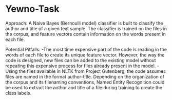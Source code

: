 # Yewno-Task

Approach:
A Naive Bayes (Bernoulli model) classifier is built to classify the author and
title of a given text sample. The classifier is trained on the files in the
corpus, and feature vectors contain information on the words present in each file.

Potential Pitfalls:
-The most time expensive part of the code is reading in the words of each file
to create its unique feature vector. However, the way the code is designed,
new files can be added to the existing model without repeating this expensive
process for files already present in the model.
-Using the files available in NLTK from Project Gutenberg, the code assumes files
are named in the format author-title. Depending on the organization of the corpus
and its filenaming conventions, Named Entity Recognition could be used to extract
the author and title of a file during training to create the class labels.
